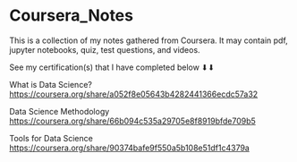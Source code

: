 # Coursera_Notes

This is a collection of my notes gathered from Coursera. It may contain pdf, jupyter notebooks, quiz, test questions, and videos.

See my certification(s) that I have completed below ⬇⬇

What is Data Science? https://coursera.org/share/a052f8e05643b4282441366ecdc57a32

Data Science Methodology https://coursera.org/share/66b094c535a29705e8f8919bfde709b5

Tools for Data Science https://coursera.org/share/90374bafe9f550a5b108e51df1c4379a
